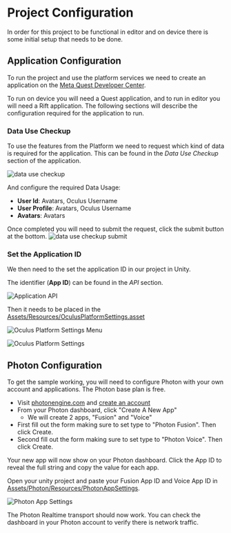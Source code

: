 # Project Configuration
In order for this project to be functional in editor and on device there is some initial setup that needs to be done.

## Application Configuration
To run the project and use the platform services we need to create an application on the [Meta Quest Developer Center](https://developer.oculus.com/).

To run on device you will need a Quest application, and to run in editor you will need a Rift application. The following sections will describe the configuration required for the application to run.

### Data Use Checkup
To use the features from the Platform we need to request which kind of data is required for the application. This can be found in the _Data Use Checkup_ section of the application.

![data use checkup](./Media/dashboard/datausecheckup.png "Data use Checkup")

And configure the required Data Usage:
* **User Id**: Avatars, Oculus Username
* **User Profile**: Avatars, Oculus Username
* **Avatars**: Avatars

Once completed you will need to submit the request, click the submit button at the bottom.
![data use checkup submit](./Media/dashboard/datausecheckup_submit.png "Data use Checkup submit")

### Set the Application ID
We then need to the set the application ID in our project in Unity.

The identifier (__App ID__) can be found in the _API_ section.

![Application API](./Media/dashboard/dashboard_api.png "Application API")

Then it needs to be placed in the [Assets/Resources/OculusPlatformSettings.asset](../Assets/Resources/OculusPlatformSettings.asset)

![Oculus Platform Settings Menu](./Media/editor/oculusplatformsettings_menu.png "Oculus Platform Settings Menu")

![Oculus Platform Settings](./Media/editor/oculusplatformsettings.png "Oculus Platform Settings")

## Photon Configuration

To get the sample working, you will need to configure Photon with your own account and applications. The Photon base plan is free.
- Visit [photonengine.com](https://www.photonengine.com) and [create an account](https://doc.photonengine.com/en-us/realtime/current/getting-started/obtain-your-app-id)
- From your Photon dashboard, click "Create A New App"
    - We will create 2 apps, "Fusion" and "Voice"
- First fill out the form making sure to set type to "Photon Fusion". Then click Create.
- Second fill out the form making sure to set type to "Photon Voice". Then click Create.

Your new app will now show on your Photon dashboard. Click the App ID to reveal the full string and copy the value for each app.

Open your unity project and paste your Fusion App ID and Voice App ID in [Assets/Photon/Resources/PhotonAppSettings](../Assets/Photon/Fusion/Resources/PhotonAppSettings.asset).

![Photon App Settings](./Media/editor/photonappsettings.png "Photon App Settings")


The Photon Realtime transport should now work. You can check the dashboard in your Photon account to verify there is network traffic.
